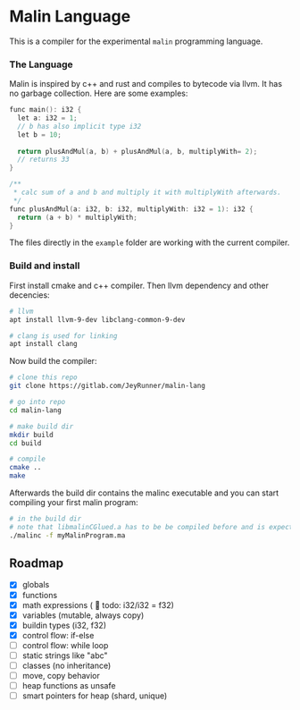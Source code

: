# Malin Language
This is a compiler for the experimental `malin` programming language.

### The Language
Malin is inspired by c++ and rust and compiles to bytecode via llvm. It has no garbage collection.
Here are some examples: 
```c++
func main(): i32 {
  let a: i32 = 1;
  // b has also implicit type i32
  let b = 10;
  
  return plusAndMul(a, b) + plusAndMul(a, b, multiplyWith= 2);
  // returns 33
}

/**
 * calc sum of a and b and multiply it with multiplyWith afterwards.
 */
func plusAndMul(a: i32, b: i32, multiplyWith: i32 = 1): i32 {
  return (a + b) * multiplyWith;
}
```
The files directly in the `example` folder are working with the current compiler.


### Build and install
First install cmake and c++ compiler.
Then llvm dependency and other decencies:
```bash
# llvm
apt install llvm-9-dev libclang-common-9-dev

# clang is used for linking
apt install clang
```
Now build the compiler:
```bash
# clone this repo
git clone https://gitlab.com/JeyRunner/malin-lang

# go into repo
cd malin-lang

# make build dir
mkdir build
cd build

# compile
cmake ..
make
```
Afterwards the build dir contains the malinc executable
and you can start compiling your first malin program:
```bash
# in the build dir
# note that libmalinCGlued.a has to be be compiled before and is expected to be in './std/c'
./malinc -f myMalinProgram.ma
```

## Roadmap
- [x] globals                                   
- [x] functions                                 
- [x] math expressions ( :large_orange_diamond: todo: i32/i32 = f32)                      
- [x] variables (mutable, always copy)          
- [x] buildin types (i32, f32)                  
- [x] control flow: if-else                     
- [ ] control flow: while loop                  
- [ ] static strings like "abc"                 
- [ ] classes (no inheritance)                  
- [ ] move, copy behavior                       
- [ ] heap functions as unsafe                  
- [ ] smart pointers for heap (shard, unique)   